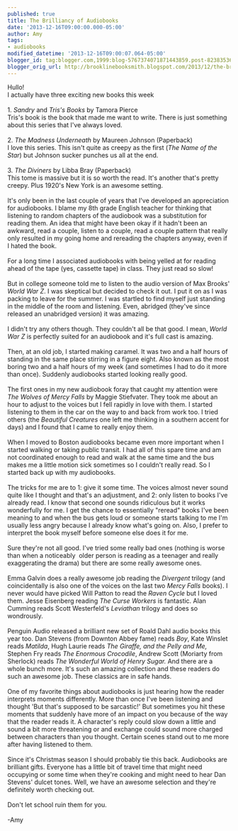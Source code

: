 ```yaml
---
published: true
title: The Brilliancy of Audiobooks
date: '2013-12-16T09:00:00.000-05:00'
author: Amy
tags:
- audiobooks
modified_datetime: '2013-12-16T09:00:07.064-05:00'
blogger_id: tag:blogger.com,1999:blog-5767374071871443859.post-8238353661773687062
blogger_orig_url: http://brooklinebooksmith.blogspot.com/2013/12/the-brilliancy-of-audiobooks.html
---
```


Hullo!<br />I actually have three exciting new books this week<br /><br />1. <i>Sandry </i>and <i>Tris's Books</i> by Tamora Pierce<br />Tris's book is the book that made me want to write. There is just something about this series that I've always loved.<br /><br />2. <i>The Madness Underneath </i>by Maureen Johnson (Paperback)<br />I love this series. This isn't quite as creepy as the first (<i>The Name of the Star</i>) but Johnson sucker punches us all at the end.<br /><br />3. <i>The Diviners</i> by Libba Bray (Paperback)<br />This tome is massive but it is so worth the read. It's another that's pretty creepy. Plus 1920's New York is an awesome setting. <br /><br />It's only been in the last couple of years that I've developed an appreciation for audiobooks. I blame my 8th grade English teacher for thinking that listening to random chapters of the audiobook was a substitution for reading them. An idea that might have been okay if it hadn't been an awkward, read a couple, listen to a couple, read a couple pattern that really only resulted in my going home and rereading the chapters anyway, even if I hated the book. <br /><br />For a long time I associated audiobooks with being yelled at for reading ahead of the tape (yes, cassette tape) in class. They just read so slow! <br /><br />But in college someone told me to listen to the audio version of Max Brooks' <i>World War Z</i>. I was skeptical but decided to check it out. I put it on as I was packing to leave for the summer. I was startled to find myself just standing in the middle of the room and listening. Even, abridged (they've since released an unabridged version) it was amazing. <br /><br />I didn't try any others though. They couldn't all be that good. I mean, <i>World War Z</i> is perfectly suited for an audiobook and it's full cast is amazing. <br /><br />Then, at an old job, I started making caramel. It was two and a half hours of standing in the same place stirring in a figure eight. Also known as the most boring two and a half hours of my week (and sometimes I had to do it more than once). Suddenly audiobooks started looking really good.<br /><br />The first ones in my new audiobook foray that caught my attention were <i>The Wolves of Mercy Falls </i>by Maggie Stiefvater. They took me about an hour to adjust to the voices but I fell rapidly in love with them. I started listening to them in the car on the way to and back from work too. I tried others (the<i> Beautiful Creatures </i>one left me thinking in a southern accent for days) and I found that I came to really enjoy them. <br /><br />When I moved to Boston audiobooks became even more important when I started walking or taking public transit. I had all of this spare time and am not coordinated enough to read and walk at the same time and the bus makes me a little motion sick sometimes so I couldn't really read. So I started back up with my audiobooks. <br /><br />The tricks for me are to 1: give it some time. The voices almost never sound quite like I thought and that's an adjustment, and 2: only listen to books I've already read. I know that second one sounds ridiculous but it works wonderfully for me. I get the chance to essentially "reread" books I've been meaning to and when the bus gets loud or someone starts talking to me I'm usually less angry because I already know what's going on. Also, I prefer to interpret the book myself before someone else does it for me. <br /><br />Sure they're not all good. I've tried some really bad ones (nothing is worse than when a noticeably&nbsp; older person is reading as a teenager and really exaggerating the drama) but there are some really awesome ones.<br /><br />Emma Galvin does a really awesome job reading the <i>Divergent</i> trilogy (and coincidentally is also one of the voices on the last two <i>Mercy Falls</i> books). I never would have picked Will Patton to read the <i>Raven Cycle</i> but I loved them. Jesse Eisenberg reading <i>The Curse Workers</i> is fantastic. Alan Cumming reads Scott Westerfeld's <i>Leviathan</i> trilogy and does so wondrously. <br /><br />Penguin Audio released a brilliant new set of Roald Dahl audio books this year too. Dan Stevens (from Downton Abbey fame) reads <i>Boy</i>, Kate Winslet reads <i>Matilda</i>, Hugh Laurie reads <i>The Giraffe, and the Pelly and Me,</i> Stephen Fry reads <i>The Enormous Crocodile</i>, Andrew Scott (Moriarty from Sherlock) reads <i>The Wonderful World of Henry Sugar. </i>And there are a whole bunch more. It's such an amazing collection and these readers do such an awesome job. These classics are in safe hands.<br /><br />One of my favorite things about audiobooks is just hearing how the reader interprets moments differently. More than once I've been listening and thought 'But that's supposed to be sarcastic!' But sometimes you hit these moments that suddenly have more of an impact on you because of the way that the reader reads it. A character's reply could slow down a little and sound a bit more threatening or and exchange could sound more charged between characters than you thought. Certain scenes stand out to me more after having listened to them.<br /><br />Since it's Christmas season I should probably tie this back. Audiobooks are brilliant gifts. Everyone has a little bit of travel time that might need occupying or some time when they're cooking and might need to hear Dan Stevens' dulcet tones. Well, we have an awesome selection and they're definitely worth checking out.<br /><br />Don't let school ruin them for you.<br /><br />-Amy